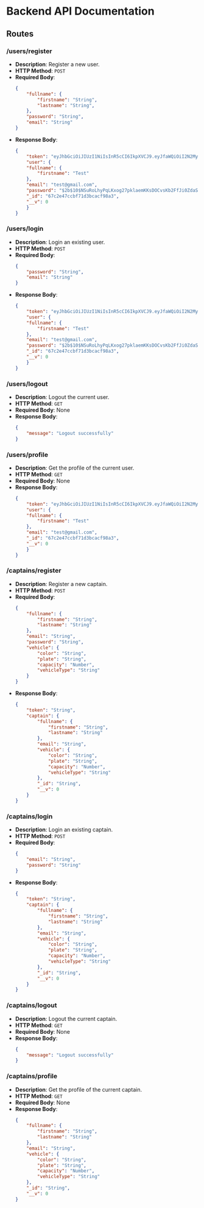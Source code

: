 # Backend API Documentation

## Routes

### /users/register
- **Description**: Register a new user.
- **HTTP Method**: `POST`
- **Required Body**:
    ```json
    {
        "fullname": {
            "firstname": "String",
            "lastname": "String",
        },
        "password": "String",
        "email": "String"
    }
    ```
- **Response Body**:
    ```json
    {
        "token": "eyJhbGciOiJIUzI1NiIsInR5cCI6IkpXVCJ9.eyJfaWQiOiI2N2MyZTQ3Y2NiZjcxZDNiY2FjZjk4YTMiLCJpYXQiOjE3NDA4MjU3MjQsImV4cCI6MTc0MDkxMjEyNH0.QfCYa2PXXdbe2ycVeNYWNrqYisfWkXNVGC8TvnfJWEA",
        "user": {
        "fullname": {
            "firstname": "Test"
        },
        "email": "test@gmail.com",
        "password": "$2b$10$NSuRoLhyPqLKxog27pklaemKKsDOCvsKb2FfJi0ZdaSLlIXlNvYYy",
        "_id": "67c2e47ccbf71d3bcacf98a3",
        "__v": 0
        }
    }
    ```

### /users/login
- **Description**: Login an existing user.
- **HTTP Method**: `POST`
- **Required Body**:
    ```json
    {
        "password": "String",
        "email": "String"
    }
    ```
- **Response Body**:
    ```json
    {
        "token": "eyJhbGciOiJIUzI1NiIsInR5cCI6IkpXVCJ9.eyJfaWQiOiI2N2MyZTQ3Y2NiZjcxZDNiY2FjZjk4YTMiLCJpYXQiOjE3NDA4MjU3MjQsImV4cCI6MTc0MDkxMjEyNH0.QfCYa2PXXdbe2ycVeNYWNrqYisfWkXNVGC8TvnfJWEA",
        "user": {
        "fullname": {
            "firstname": "Test"
        },
        "email": "test@gmail.com",
        "password": "$2b$10$NSuRoLhyPqLKxog27pklaemKKsDOCvsKb2FfJi0ZdaSLlIXlNvYYy",
        "_id": "67c2e47ccbf71d3bcacf98a3",
        "__v": 0
        }
    }
    ```

### /users/logout
- **Description**: Logout the current user.
- **HTTP Method**: `GET`
- **Required Body**: None
- **Response Body**:
    ```json
    {
        "message": "Logout successfully"
    }
    ```

### /users/profile
- **Description**: Get the profile of the current user.
- **HTTP Method**: `GET`
- **Required Body**: None
- **Response Body**:
    ```json
    {
        "token": "eyJhbGciOiJIUzI1NiIsInR5cCI6IkpXVCJ9.eyJfaWQiOiI2N2MyZTQ3Y2NiZjcxZDNiY2FjZjk4YTMiLCJpYXQiOjE3NDA4MjU3MjQsImV4cCI6MTc0MDkxMjEyNH0.QfCYa2PXXdbe2ycVeNYWNrqYisfWkXNVGC8TvnfJWEA",
        "user": {
        "fullname": {
            "firstname": "Test"
        },
        "email": "test@gmail.com",
        "_id": "67c2e47ccbf71d3bcacf98a3",
        "__v": 0
        }
    }
    ```

### /captains/register
- **Description**: Register a new captain.
- **HTTP Method**: `POST`
- **Required Body**:
    ```json
    {
        "fullname": {
            "firstname": "String",
            "lastname": "String"
        },
        "email": "String",
        "password": "String",
        "vehicle": {
            "color": "String",
            "plate": "String",
            "capacity": "Number",
            "vehicleType": "String"
        }
    }
    ```
- **Response Body**:
    ```json
    {
        "token": "String",
        "captain": {
            "fullname": {
                "firstname": "String",
                "lastname": "String"
            },
            "email": "String",
            "vehicle": {
                "color": "String",
                "plate": "String",
                "capacity": "Number",
                "vehicleType": "String"
            },
            "_id": "String",
            "__v": 0
        }
    }
    ```

### /captains/login
- **Description**: Login an existing captain.
- **HTTP Method**: `POST`
- **Required Body**:
    ```json
    {
        "email": "String",
        "password": "String"
    }
    ```
- **Response Body**:
    ```json
    {
        "token": "String",
        "captain": {
            "fullname": {
                "firstname": "String",
                "lastname": "String"
            },
            "email": "String",
            "vehicle": {
                "color": "String",
                "plate": "String",
                "capacity": "Number",
                "vehicleType": "String"
            },
            "_id": "String",
            "__v": 0
        }
    }
    ```

### /captains/logout
- **Description**: Logout the current captain.
- **HTTP Method**: `GET`
- **Required Body**: None
- **Response Body**:
    ```json
    {
        "message": "Logout successfully"
    }
    ```

### /captains/profile
- **Description**: Get the profile of the current captain.
- **HTTP Method**: `GET`
- **Required Body**: None
- **Response Body**:
    ```json
    {
        "fullname": {
            "firstname": "String",
            "lastname": "String"
        },
        "email": "String",
        "vehicle": {
            "color": "String",
            "plate": "String",
            "capacity": "Number",
            "vehicleType": "String"
        },
        "_id": "String",
        "__v": 0
    }
    ```
    